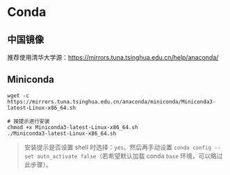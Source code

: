 # Conda

## 中国镜像

推荐使用清华大学源：<https://mirrors.tuna.tsinghua.edu.cn/help/anaconda/>

## Miniconda

```shell
wget -c https://mirrors.tuna.tsinghua.edu.cn/anaconda/miniconda/Miniconda3-latest-Linux-x86_64.sh

# 按提示进行安装
chmod +x Miniconda3-latest-Linux-x86_64.sh
./Miniconda3-latest-Linux-x86_64.sh
```

> 安装提示是否设置 shell 时选择：`yes`。然后再手动设置 `conda config --set auto_activate false`（若希望默认加载 conda `base` 环境，可以略过此步骤）。

